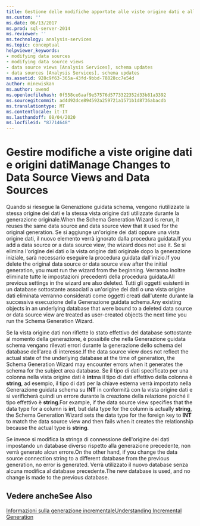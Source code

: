 ```yaml
---
title: Gestione delle modifiche apportate alle viste origine dati e alle origini dati | Microsoft Docs
ms.custom: ''
ms.date: 06/13/2017
ms.prod: sql-server-2014
ms.reviewer: ''
ms.technology: analysis-services
ms.topic: conceptual
helpviewer_keywords:
- modifying data sources
- modifying data source views
- data source views [Analysis Services], schema updates
- data sources [Analysis Services], schema updates
ms.assetid: 928c9f63-365a-43fd-9bbd-78828cc7e54d
author: minewiskan
ms.author: owend
ms.openlocfilehash: 0f558ce6aaf9e57576d5773322352d33b81a3392
ms.sourcegitcommit: ad4d92dce894592a259721a1571b1d8736abacdb
ms.translationtype: MT
ms.contentlocale: it-IT
ms.lasthandoff: 08/04/2020
ms.locfileid: "87714648"
---
```

# <a name="manage-changes-to-data-source-views-and-data-sources"></a><span data-ttu-id="fe1b5-102">Gestire modifiche a viste origine dati e origini dati</span><span class="sxs-lookup"><span data-stu-id="fe1b5-102">Manage Changes to Data Source Views and Data Sources</span></span>
  <span data-ttu-id="fe1b5-103">Quando si riesegue la Generazione guidata schema, vengono riutilizzate la stessa origine dei dati e la stessa vista origine dati utilizzate durante la generazione originale.</span><span class="sxs-lookup"><span data-stu-id="fe1b5-103">When the Schema Generation Wizard is rerun, it reuses the same data source and data source view that it used for the original generation.</span></span> <span data-ttu-id="fe1b5-104">Se si aggiunge un'origine dei dati oppure una vista origine dati, il nuovo elemento verrà ignorato dalla procedura guidata.</span><span class="sxs-lookup"><span data-stu-id="fe1b5-104">If you add a data source or a data source view, the wizard does not use it.</span></span> <span data-ttu-id="fe1b5-105">Se si elimina l'origine dei dati o la vista origine dati originale dopo la generazione iniziale, sarà necessario eseguire la procedura guidata dall'inizio.</span><span class="sxs-lookup"><span data-stu-id="fe1b5-105">If you delete the original data source or data source view after the initial generation, you must run the wizard from the beginning.</span></span> <span data-ttu-id="fe1b5-106">Verranno inoltre eliminate tutte le impostazioni precedenti della procedura guidata.</span><span class="sxs-lookup"><span data-stu-id="fe1b5-106">All previous settings in the wizard are also deleted.</span></span> <span data-ttu-id="fe1b5-107">Tutti gli oggetti esistenti in un database sottostante associati a un'origine dei dati o una vista origine dati eliminata verranno considerati come oggetti creati dall'utente durante la successiva esecuzione della Generazione guidata schema.</span><span class="sxs-lookup"><span data-stu-id="fe1b5-107">Any existing objects in an underlying database that were bound to a deleted data source or data source view are treated as user-created objects the next time you run the Schema Generation Wizard.</span></span>  
  
 <span data-ttu-id="fe1b5-108">Se la vista origine dati non riflette lo stato effettivo del database sottostante al momento della generazione, è possibile che nella Generazione guidata schema vengano rilevati errori durante la generazione dello schema del database dell'area di interesse.</span><span class="sxs-lookup"><span data-stu-id="fe1b5-108">If the data source view does not reflect the actual state of the underlying database at the time of generation, the Schema Generation Wizard may encounter errors when it generates the schema for the subject area database.</span></span> <span data-ttu-id="fe1b5-109">Se il tipo di dati specificato per una colonna nella vista origine dati è **int**ma il tipo di dati effettivo della colonna è **string**, ad esempio, il tipo di dati per la chiave esterna verrà impostato nella Generazione guidata schema su **INT** in conformità con la vista origine dati e si verificherà quindi un errore durante la creazione della relazione poiché il tipo effettivo è **string**.</span><span class="sxs-lookup"><span data-stu-id="fe1b5-109">For example, if the data source view specifies that the data type for a column is **int**, but data type for the column is actually **string**, the Schema Generation Wizard sets the data type for the foreign key to **INT** to match the data source view and then fails when it creates the relationship because the actual type is **string**.</span></span>  
  
 <span data-ttu-id="fe1b5-110">Se invece si modifica la stringa di connessione dell'origine dei dati impostando un database diverso rispetto alla generazione precedente, non verrà generato alcun errore.</span><span class="sxs-lookup"><span data-stu-id="fe1b5-110">On the other hand, if you change the data source connection string to a different database from the previous generation, no error is generated.</span></span> <span data-ttu-id="fe1b5-111">Verrà utilizzato il nuovo database senza alcuna modifica al database precedente.</span><span class="sxs-lookup"><span data-stu-id="fe1b5-111">The new database is used, and no change is made to the previous database.</span></span>  
  
## <a name="see-also"></a><span data-ttu-id="fe1b5-112">Vedere anche</span><span class="sxs-lookup"><span data-stu-id="fe1b5-112">See Also</span></span>  
 [<span data-ttu-id="fe1b5-113">Informazioni sulla generazione incrementale</span><span class="sxs-lookup"><span data-stu-id="fe1b5-113">Understanding Incremental Generation</span></span>](understanding-incremental-generation.md)  
  
  

